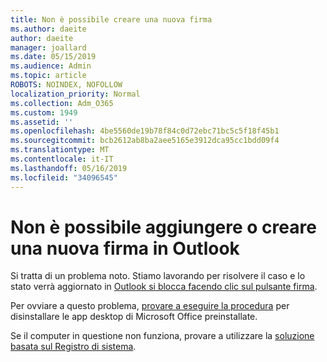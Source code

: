 ```yaml
---
title: Non è possibile creare una nuova firma
ms.author: daeite
author: daeite
manager: joallard
ms.date: 05/15/2019
ms.audience: Admin
ms.topic: article
ROBOTS: NOINDEX, NOFOLLOW
localization_priority: Normal
ms.collection: Adm_O365
ms.custom: 1949
ms.assetid: ''
ms.openlocfilehash: 4be5560de19b78f84c0d72ebc71bc5c5f18f45b1
ms.sourcegitcommit: bcb2612ab8ba2aee5165e3912dca95cc1bdd09f4
ms.translationtype: MT
ms.contentlocale: it-IT
ms.lasthandoff: 05/16/2019
ms.locfileid: "34096545"
---
```

# <a name="cannot-add-or-create-a-new-signature-in-outlook"></a>Non è possibile aggiungere o creare una nuova firma in Outlook

Si tratta di un problema noto. Stiamo lavorando per risolvere il caso e lo stato verrà aggiornato in [Outlook si blocca facendo clic sul pulsante firma](https://support.office.com/article/c70b36c2-66ca-401c-ab45-f29a46495d02).

Per ovviare a questo problema, [provare a eseguire la procedura](https://support.office.com/article/c70b36c2-66ca-401c-ab45-f29a46495d02) per disinstallare le app desktop di Microsoft Office preinstallate. 

Se il computer in questione non funziona, provare a utilizzare la [soluzione basata sul Registro di sistema](https://support.office.com/article/c70b36c2-66ca-401c-ab45-f29a46495d02).